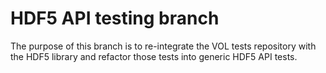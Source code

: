 # HDF5 API testing branch

The purpose of this branch is to re-integrate the VOL tests
repository with the HDF5 library and refactor those tests
into generic HDF5 API tests.
